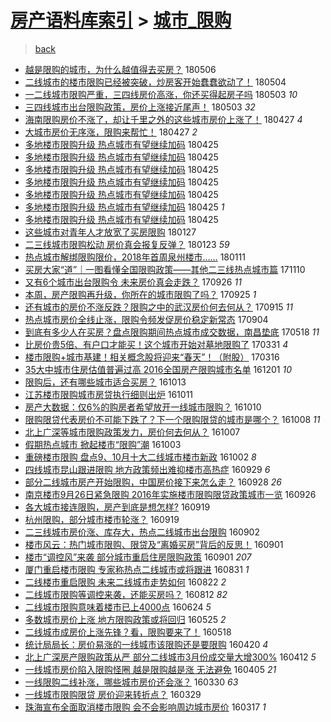 [房产语料库索引](../../README.md)  > [城市_限购](城市_限购.md)
====
> [back](../README.md)

- [越是限购的城市，为什么越值得去买房？](http://jkwz.applinzi.com/ittc/7099991356544123920.html#%E8%B6%8A%E6%98%AF%E9%99%90%E8%B4%AD%E7%9A%84%E5%9F%8E%E5%B8%82%EF%BC%8C%E4%B8%BA%E4%BB%80%E4%B9%88%E8%B6%8A%E5%80%BC%E5%BE%97%E5%8E%BB%E4%B9%B0%E6%88%BF%EF%BC%9F) 180506  
- [二线城市的楼市限购已经被突破，炒房客开始蠢蠢欲动了！](http://jkwz.applinzi.com/ittc/7099327477128365063.html#%E4%BA%8C%E7%BA%BF%E5%9F%8E%E5%B8%82%E7%9A%84%E6%A5%BC%E5%B8%82%E9%99%90%E8%B4%AD%E5%B7%B2%E7%BB%8F%E8%A2%AB%E7%AA%81%E7%A0%B4%EF%BC%8C%E7%82%92%E6%88%BF%E5%AE%A2%E5%BC%80%E5%A7%8B%E8%A0%A2%E8%A0%A2%E6%AC%B2%E5%8A%A8%E4%BA%86%EF%BC%81) 180504  
- [一二线城市限购严重，三四线房价高涨，你还买得起房子吗](http://jkwz.applinzi.com/ittc/7098852942914520080.html#%E4%B8%80%E4%BA%8C%E7%BA%BF%E5%9F%8E%E5%B8%82%E9%99%90%E8%B4%AD%E4%B8%A5%E9%87%8D%EF%BC%8C%E4%B8%89%E5%9B%9B%E7%BA%BF%E6%88%BF%E4%BB%B7%E9%AB%98%E6%B6%A8%EF%BC%8C%E4%BD%A0%E8%BF%98%E4%B9%B0%E5%BE%97%E8%B5%B7%E6%88%BF%E5%AD%90%E5%90%97) 180503 *10* 
- [三四线城市出台限购政策，房价上涨接近尾声！](http://jkwz.applinzi.com/ittc/7098755631718859787.html#%E4%B8%89%E5%9B%9B%E7%BA%BF%E5%9F%8E%E5%B8%82%E5%87%BA%E5%8F%B0%E9%99%90%E8%B4%AD%E6%94%BF%E7%AD%96%EF%BC%8C%E6%88%BF%E4%BB%B7%E4%B8%8A%E6%B6%A8%E6%8E%A5%E8%BF%91%E5%B0%BE%E5%A3%B0%EF%BC%81) 180503 *32* 
- [海南限购房价不涨了，却让千里之外的这些城市房价上涨了！](http://jkwz.applinzi.com/ittc/7096733109414528016.html#%E6%B5%B7%E5%8D%97%E9%99%90%E8%B4%AD%E6%88%BF%E4%BB%B7%E4%B8%8D%E6%B6%A8%E4%BA%86%EF%BC%8C%E5%8D%B4%E8%AE%A9%E5%8D%83%E9%87%8C%E4%B9%8B%E5%A4%96%E7%9A%84%E8%BF%99%E4%BA%9B%E5%9F%8E%E5%B8%82%E6%88%BF%E4%BB%B7%E4%B8%8A%E6%B6%A8%E4%BA%86%EF%BC%81) 180427 *4* 
- [大城市房价无序涨，限购来帮忙！](http://jkwz.applinzi.com/ittc/7096624511422301200.html#%E5%A4%A7%E5%9F%8E%E5%B8%82%E6%88%BF%E4%BB%B7%E6%97%A0%E5%BA%8F%E6%B6%A8%EF%BC%8C%E9%99%90%E8%B4%AD%E6%9D%A5%E5%B8%AE%E5%BF%99%EF%BC%81) 180427 *2* 
- [多地楼市限购升级 热点城市有望继续加码](http://jkwz.applinzi.com/ittc/7095850366824612880.html#%E5%A4%9A%E5%9C%B0%E6%A5%BC%E5%B8%82%E9%99%90%E8%B4%AD%E5%8D%87%E7%BA%A7+%E7%83%AD%E7%82%B9%E5%9F%8E%E5%B8%82%E6%9C%89%E6%9C%9B%E7%BB%A7%E7%BB%AD%E5%8A%A0%E7%A0%81) 180425  
- [多地楼市限购升级 热点城市有望继续加码](http://jkwz.applinzi.com/ittc/7095839056544138247.html#%E5%A4%9A%E5%9C%B0%E6%A5%BC%E5%B8%82%E9%99%90%E8%B4%AD%E5%8D%87%E7%BA%A7+%E7%83%AD%E7%82%B9%E5%9F%8E%E5%B8%82%E6%9C%89%E6%9C%9B%E7%BB%A7%E7%BB%AD%E5%8A%A0%E7%A0%81) 180425  
- [多地楼市限购升级 热点城市有望继续加码](http://jkwz.applinzi.com/ittc/7095838977406010385.html#%E5%A4%9A%E5%9C%B0%E6%A5%BC%E5%B8%82%E9%99%90%E8%B4%AD%E5%8D%87%E7%BA%A7+%E7%83%AD%E7%82%B9%E5%9F%8E%E5%B8%82%E6%9C%89%E6%9C%9B%E7%BB%A7%E7%BB%AD%E5%8A%A0%E7%A0%81) 180425  
- [多地楼市限购升级 热点城市有望继续加码](http://jkwz.applinzi.com/ittc/7095838178298823691.html#%E5%A4%9A%E5%9C%B0%E6%A5%BC%E5%B8%82%E9%99%90%E8%B4%AD%E5%8D%87%E7%BA%A7+%E7%83%AD%E7%82%B9%E5%9F%8E%E5%B8%82%E6%9C%89%E6%9C%9B%E7%BB%A7%E7%BB%AD%E5%8A%A0%E7%A0%81) 180425  
- [多地楼市限购升级 热点城市有望继续加码](http://jkwz.applinzi.com/ittc/7095834748180235274.html#%E5%A4%9A%E5%9C%B0%E6%A5%BC%E5%B8%82%E9%99%90%E8%B4%AD%E5%8D%87%E7%BA%A7+%E7%83%AD%E7%82%B9%E5%9F%8E%E5%B8%82%E6%9C%89%E6%9C%9B%E7%BB%A7%E7%BB%AD%E5%8A%A0%E7%A0%81) 180425  
- [多地楼市限购升级 热点城市有望继续加码](http://jkwz.applinzi.com/ittc/7095833367830594576.html#%E5%A4%9A%E5%9C%B0%E6%A5%BC%E5%B8%82%E9%99%90%E8%B4%AD%E5%8D%87%E7%BA%A7+%E7%83%AD%E7%82%B9%E5%9F%8E%E5%B8%82%E6%9C%89%E6%9C%9B%E7%BB%A7%E7%BB%AD%E5%8A%A0%E7%A0%81) 180425 *1* 
- [多地楼市限购升级 热点城市有望继续加码](http://jkwz.applinzi.com/ittc/7095821081955009542.html#%E5%A4%9A%E5%9C%B0%E6%A5%BC%E5%B8%82%E9%99%90%E8%B4%AD%E5%8D%87%E7%BA%A7+%E7%83%AD%E7%82%B9%E5%9F%8E%E5%B8%82%E6%9C%89%E6%9C%9B%E7%BB%A7%E7%BB%AD%E5%8A%A0%E7%A0%81) 180425  
- [这些城市对青年人才放宽了买房限购](http://jkwz.applinzi.com/ittc/7063189832673526790.html#%E8%BF%99%E4%BA%9B%E5%9F%8E%E5%B8%82%E5%AF%B9%E9%9D%92%E5%B9%B4%E4%BA%BA%E6%89%8D%E6%94%BE%E5%AE%BD%E4%BA%86%E4%B9%B0%E6%88%BF%E9%99%90%E8%B4%AD) 180127  
- [二三线城市限购松动 房价真会报复反弹？](http://jkwz.applinzi.com/ittc/7061803514257212423.html#%E4%BA%8C%E4%B8%89%E7%BA%BF%E5%9F%8E%E5%B8%82%E9%99%90%E8%B4%AD%E6%9D%BE%E5%8A%A8+%E6%88%BF%E4%BB%B7%E7%9C%9F%E4%BC%9A%E6%8A%A5%E5%A4%8D%E5%8F%8D%E5%BC%B9%EF%BC%9F) 180123 *59* 
- [热点城市解绑限购限价，2018年首周泉州楼市……](http://jkwz.applinzi.com/ittc/7057384510969086982.html#%E7%83%AD%E7%82%B9%E5%9F%8E%E5%B8%82%E8%A7%A3%E7%BB%91%E9%99%90%E8%B4%AD%E9%99%90%E4%BB%B7%EF%BC%8C2018%E5%B9%B4%E9%A6%96%E5%91%A8%E6%B3%89%E5%B7%9E%E6%A5%BC%E5%B8%82%E2%80%A6%E2%80%A6) 180111  
- [买房大家“道”｜一图看懂全国限购政策——其他二三线热点城市篇](http://jkwz.applinzi.com/ittc/7034316475748320273.html#%E4%B9%B0%E6%88%BF%E5%A4%A7%E5%AE%B6%E2%80%9C%E9%81%93%E2%80%9D%EF%BD%9C%E4%B8%80%E5%9B%BE%E7%9C%8B%E6%87%82%E5%85%A8%E5%9B%BD%E9%99%90%E8%B4%AD%E6%94%BF%E7%AD%96%E2%80%94%E2%80%94%E5%85%B6%E4%BB%96%E4%BA%8C%E4%B8%89%E7%BA%BF%E7%83%AD%E7%82%B9%E5%9F%8E%E5%B8%82%E7%AF%87) 171110  
- [又有6个城市出台限购令 未来房价真会走跌？](http://jkwz.applinzi.com/ittc/7017759472808887313.html#%E5%8F%88%E6%9C%896%E4%B8%AA%E5%9F%8E%E5%B8%82%E5%87%BA%E5%8F%B0%E9%99%90%E8%B4%AD%E4%BB%A4+%E6%9C%AA%E6%9D%A5%E6%88%BF%E4%BB%B7%E7%9C%9F%E4%BC%9A%E8%B5%B0%E8%B7%8C%EF%BC%9F) 170926 *11* 
- [本周，房产限购再升级，你所在的城市限购了吗？](http://jkwz.applinzi.com/ittc/7017251019728356369.html#%E6%9C%AC%E5%91%A8%EF%BC%8C%E6%88%BF%E4%BA%A7%E9%99%90%E8%B4%AD%E5%86%8D%E5%8D%87%E7%BA%A7%EF%BC%8C%E4%BD%A0%E6%89%80%E5%9C%A8%E7%9A%84%E5%9F%8E%E5%B8%82%E9%99%90%E8%B4%AD%E4%BA%86%E5%90%97%EF%BC%9F) 170925 *1* 
- [还有城市的房价不涨反跌？限购之中的武汉房价何去何从？](http://jkwz.applinzi.com/ittc/7012479969807303696.html#%E8%BF%98%E6%9C%89%E5%9F%8E%E5%B8%82%E7%9A%84%E6%88%BF%E4%BB%B7%E4%B8%8D%E6%B6%A8%E5%8F%8D%E8%B7%8C%EF%BC%9F%E9%99%90%E8%B4%AD%E4%B9%8B%E4%B8%AD%E7%9A%84%E6%AD%A6%E6%B1%89%E6%88%BF%E4%BB%B7%E4%BD%95%E5%8E%BB%E4%BD%95%E4%BB%8E%EF%BC%9F) 170915 *11* 
- [热点城市房价全线止涨，限购令频发促房价稳定新常态](http://jkwz.applinzi.com/ittc/7009453970412798992.html#%E7%83%AD%E7%82%B9%E5%9F%8E%E5%B8%82%E6%88%BF%E4%BB%B7%E5%85%A8%E7%BA%BF%E6%AD%A2%E6%B6%A8%EF%BC%8C%E9%99%90%E8%B4%AD%E4%BB%A4%E9%A2%91%E5%8F%91%E4%BF%83%E6%88%BF%E4%BB%B7%E7%A8%B3%E5%AE%9A%E6%96%B0%E5%B8%B8%E6%80%81) 170904  
- [到底有多少人在买房？盘点限购期间热点城市成交数据，南昌垫底](http://jkwz.applinzi.com/ittc/6968941076667696132.html#%E5%88%B0%E5%BA%95%E6%9C%89%E5%A4%9A%E5%B0%91%E4%BA%BA%E5%9C%A8%E4%B9%B0%E6%88%BF%EF%BC%9F%E7%9B%98%E7%82%B9%E9%99%90%E8%B4%AD%E6%9C%9F%E9%97%B4%E7%83%AD%E7%82%B9%E5%9F%8E%E5%B8%82%E6%88%90%E4%BA%A4%E6%95%B0%E6%8D%AE%EF%BC%8C%E5%8D%97%E6%98%8C%E5%9E%AB%E5%BA%95) 170518 *11* 
- [比房价贵5倍、有户口才能买！这个城市开始对墓地限购了](http://jkwz.applinzi.com/ittc/6951238109214802949.html#%E6%AF%94%E6%88%BF%E4%BB%B7%E8%B4%B55%E5%80%8D%E3%80%81%E6%9C%89%E6%88%B7%E5%8F%A3%E6%89%8D%E8%83%BD%E4%B9%B0%EF%BC%81%E8%BF%99%E4%B8%AA%E5%9F%8E%E5%B8%82%E5%BC%80%E5%A7%8B%E5%AF%B9%E5%A2%93%E5%9C%B0%E9%99%90%E8%B4%AD%E4%BA%86) 170331 *4* 
- [楼市限购+城市基建！相关概念股将迎来“春天”！（附股）](http://jkwz.applinzi.com/ittc/6945689595390985221.html#%E6%A5%BC%E5%B8%82%E9%99%90%E8%B4%AD%2B%E5%9F%8E%E5%B8%82%E5%9F%BA%E5%BB%BA%EF%BC%81%E7%9B%B8%E5%85%B3%E6%A6%82%E5%BF%B5%E8%82%A1%E5%B0%86%E8%BF%8E%E6%9D%A5%E2%80%9C%E6%98%A5%E5%A4%A9%E2%80%9D%EF%BC%81%EF%BC%88%E9%99%84%E8%82%A1%EF%BC%89) 170316  
- [35大中城市住房估值普遍过高 2016全国房产限购城市名单](http://jkwz.applinzi.com/ittc/6906594183942243332.html#35%E5%A4%A7%E4%B8%AD%E5%9F%8E%E5%B8%82%E4%BD%8F%E6%88%BF%E4%BC%B0%E5%80%BC%E6%99%AE%E9%81%8D%E8%BF%87%E9%AB%98+2016%E5%85%A8%E5%9B%BD%E6%88%BF%E4%BA%A7%E9%99%90%E8%B4%AD%E5%9F%8E%E5%B8%82%E5%90%8D%E5%8D%95) 161201 *10* 
- [限购后，还有哪些城市适合买房？](http://jkwz.applinzi.com/ittc/6888491115195401220.html#%E9%99%90%E8%B4%AD%E5%90%8E%EF%BC%8C%E8%BF%98%E6%9C%89%E5%93%AA%E4%BA%9B%E5%9F%8E%E5%B8%82%E9%80%82%E5%90%88%E4%B9%B0%E6%88%BF%EF%BC%9F) 161013  
- [江苏楼市限购城市房贷执行细则出炉](http://jkwz.applinzi.com/ittc/6887669793414448133.html#%E6%B1%9F%E8%8B%8F%E6%A5%BC%E5%B8%82%E9%99%90%E8%B4%AD%E5%9F%8E%E5%B8%82%E6%88%BF%E8%B4%B7%E6%89%A7%E8%A1%8C%E7%BB%86%E5%88%99%E5%87%BA%E7%82%89) 161011  
- [房产大数据：仅6%的购房者希望放开一线城市限购？](http://jkwz.applinzi.com/ittc/6887383069517939717.html#%E6%88%BF%E4%BA%A7%E5%A4%A7%E6%95%B0%E6%8D%AE%EF%BC%9A%E4%BB%856%25%E7%9A%84%E8%B4%AD%E6%88%BF%E8%80%85%E5%B8%8C%E6%9C%9B%E6%94%BE%E5%BC%80%E4%B8%80%E7%BA%BF%E5%9F%8E%E5%B8%82%E9%99%90%E8%B4%AD%EF%BC%9F) 161010  
- [限购限贷代表房价不可能下跌了？下一个限购限贷的城市是哪个？](http://jkwz.applinzi.com/ittc/6886574880669041669.html#%E9%99%90%E8%B4%AD%E9%99%90%E8%B4%B7%E4%BB%A3%E8%A1%A8%E6%88%BF%E4%BB%B7%E4%B8%8D%E5%8F%AF%E8%83%BD%E4%B8%8B%E8%B7%8C%E4%BA%86%EF%BC%9F%E4%B8%8B%E4%B8%80%E4%B8%AA%E9%99%90%E8%B4%AD%E9%99%90%E8%B4%B7%E7%9A%84%E5%9F%8E%E5%B8%82%E6%98%AF%E5%93%AA%E4%B8%AA%EF%BC%9F) 161008 *11* 
- [北上广深等城市限购政策发力，房价何去何从？](http://jkwz.applinzi.com/ittc/6886060406891611141.html#%E5%8C%97%E4%B8%8A%E5%B9%BF%E6%B7%B1%E7%AD%89%E5%9F%8E%E5%B8%82%E9%99%90%E8%B4%AD%E6%94%BF%E7%AD%96%E5%8F%91%E5%8A%9B%EF%BC%8C%E6%88%BF%E4%BB%B7%E4%BD%95%E5%8E%BB%E4%BD%95%E4%BB%8E%EF%BC%9F) 161007  
- [假期热点城市 掀起楼市“限购”潮](http://jkwz.applinzi.com/ittc/6884557320230536197.html#%E5%81%87%E6%9C%9F%E7%83%AD%E7%82%B9%E5%9F%8E%E5%B8%82+%E6%8E%80%E8%B5%B7%E6%A5%BC%E5%B8%82%E2%80%9C%E9%99%90%E8%B4%AD%E2%80%9D%E6%BD%AE) 161003  
- [重磅楼市限购 盘点9、10月十大二线城市楼市新政](http://jkwz.applinzi.com/ittc/6884321766297568261.html#%E9%87%8D%E7%A3%85%E6%A5%BC%E5%B8%82%E9%99%90%E8%B4%AD+%E7%9B%98%E7%82%B99%E3%80%8110%E6%9C%88%E5%8D%81%E5%A4%A7%E4%BA%8C%E7%BA%BF%E5%9F%8E%E5%B8%82%E6%A5%BC%E5%B8%82%E6%96%B0%E6%94%BF) 161002 *8* 
- [四线城市昆山跟进限购 地方政策频出难抑楼市高热症](http://jkwz.applinzi.com/ittc/6883251226862420996.html#%E5%9B%9B%E7%BA%BF%E5%9F%8E%E5%B8%82%E6%98%86%E5%B1%B1%E8%B7%9F%E8%BF%9B%E9%99%90%E8%B4%AD+%E5%9C%B0%E6%96%B9%E6%94%BF%E7%AD%96%E9%A2%91%E5%87%BA%E9%9A%BE%E6%8A%91%E6%A5%BC%E5%B8%82%E9%AB%98%E7%83%AD%E7%97%87) 160929 *6* 
- [部分二线城市房产开始限购，中国房价接下来怎么走？](http://jkwz.applinzi.com/ittc/6882916447675745284.html#%E9%83%A8%E5%88%86%E4%BA%8C%E7%BA%BF%E5%9F%8E%E5%B8%82%E6%88%BF%E4%BA%A7%E5%BC%80%E5%A7%8B%E9%99%90%E8%B4%AD%EF%BC%8C%E4%B8%AD%E5%9B%BD%E6%88%BF%E4%BB%B7%E6%8E%A5%E4%B8%8B%E6%9D%A5%E6%80%8E%E4%B9%88%E8%B5%B0%EF%BC%9F) 160928 *26* 
- [南京楼市9月26日紧急限购 2016年实施楼市限购限贷政策城市一览](http://jkwz.applinzi.com/ittc/6882284577497809924.html#%E5%8D%97%E4%BA%AC%E6%A5%BC%E5%B8%829%E6%9C%8826%E6%97%A5%E7%B4%A7%E6%80%A5%E9%99%90%E8%B4%AD+2016%E5%B9%B4%E5%AE%9E%E6%96%BD%E6%A5%BC%E5%B8%82%E9%99%90%E8%B4%AD%E9%99%90%E8%B4%B7%E6%94%BF%E7%AD%96%E5%9F%8E%E5%B8%82%E4%B8%80%E8%A7%88) 160926  
- [各大城市接连限购，房产到底是想怎样?](http://jkwz.applinzi.com/ittc/6879667712309068805.html#%E5%90%84%E5%A4%A7%E5%9F%8E%E5%B8%82%E6%8E%A5%E8%BF%9E%E9%99%90%E8%B4%AD%EF%BC%8C%E6%88%BF%E4%BA%A7%E5%88%B0%E5%BA%95%E6%98%AF%E6%83%B3%E6%80%8E%E6%A0%B7%3F) 160919  
- [杭州限购，部分城市楼市轮涨？](http://jkwz.applinzi.com/ittc/6879452031865062404.html#%E6%9D%AD%E5%B7%9E%E9%99%90%E8%B4%AD%EF%BC%8C%E9%83%A8%E5%88%86%E5%9F%8E%E5%B8%82%E6%A5%BC%E5%B8%82%E8%BD%AE%E6%B6%A8%EF%BC%9F) 160919  
- [二三线城市房价涨、库存大，热点二线城市出台限购](http://jkwz.applinzi.com/ittc/6873279556869424132.html#%E4%BA%8C%E4%B8%89%E7%BA%BF%E5%9F%8E%E5%B8%82%E6%88%BF%E4%BB%B7%E6%B6%A8%E3%80%81%E5%BA%93%E5%AD%98%E5%A4%A7%EF%BC%8C%E7%83%AD%E7%82%B9%E4%BA%8C%E7%BA%BF%E5%9F%8E%E5%B8%82%E5%87%BA%E5%8F%B0%E9%99%90%E8%B4%AD) 160902  
- [楼市风云：热门城市限购、限贷及“离婚买房”背后的反思！](http://jkwz.applinzi.com/ittc/6872906057000682501.html#%E6%A5%BC%E5%B8%82%E9%A3%8E%E4%BA%91%EF%BC%9A%E7%83%AD%E9%97%A8%E5%9F%8E%E5%B8%82%E9%99%90%E8%B4%AD%E3%80%81%E9%99%90%E8%B4%B7%E5%8F%8A%E2%80%9C%E7%A6%BB%E5%A9%9A%E4%B9%B0%E6%88%BF%E2%80%9D%E8%83%8C%E5%90%8E%E7%9A%84%E5%8F%8D%E6%80%9D%EF%BC%81) 160901  
- [楼市“调控风”来袭 部分城市重启住房限购政策](http://jkwz.applinzi.com/ittc/6872888626106598404.html#%E6%A5%BC%E5%B8%82%E2%80%9C%E8%B0%83%E6%8E%A7%E9%A3%8E%E2%80%9D%E6%9D%A5%E8%A2%AD+%E9%83%A8%E5%88%86%E5%9F%8E%E5%B8%82%E9%87%8D%E5%90%AF%E4%BD%8F%E6%88%BF%E9%99%90%E8%B4%AD%E6%94%BF%E7%AD%96) 160901 *207* 
- [厦门重启楼市限购 专家称热点二线城市或将跟进](http://jkwz.applinzi.com/ittc/6872632657296491524.html#%E5%8E%A6%E9%97%A8%E9%87%8D%E5%90%AF%E6%A5%BC%E5%B8%82%E9%99%90%E8%B4%AD+%E4%B8%93%E5%AE%B6%E7%A7%B0%E7%83%AD%E7%82%B9%E4%BA%8C%E7%BA%BF%E5%9F%8E%E5%B8%82%E6%88%96%E5%B0%86%E8%B7%9F%E8%BF%9B) 160831 *1* 
- [二线楼市重启限购 未来二线城市走势如何](http://jkwz.applinzi.com/ittc/6869128865703789573.html#%E4%BA%8C%E7%BA%BF%E6%A5%BC%E5%B8%82%E9%87%8D%E5%90%AF%E9%99%90%E8%B4%AD+%E6%9C%AA%E6%9D%A5%E4%BA%8C%E7%BA%BF%E5%9F%8E%E5%B8%82%E8%B5%B0%E5%8A%BF%E5%A6%82%E4%BD%95) 160822 *2* 
- [二线城市限购等调控来袭，还能买房吗？](http://jkwz.applinzi.com/ittc/6865423892100940804.html#%E4%BA%8C%E7%BA%BF%E5%9F%8E%E5%B8%82%E9%99%90%E8%B4%AD%E7%AD%89%E8%B0%83%E6%8E%A7%E6%9D%A5%E8%A2%AD%EF%BC%8C%E8%BF%98%E8%83%BD%E4%B9%B0%E6%88%BF%E5%90%97%EF%BC%9F) 160812 *82* 
- [二线城市限购意味着楼市已上4000点](http://jkwz.applinzi.com/ittc/6847190221934052357.html#%E4%BA%8C%E7%BA%BF%E5%9F%8E%E5%B8%82%E9%99%90%E8%B4%AD%E6%84%8F%E5%91%B3%E7%9D%80%E6%A5%BC%E5%B8%82%E5%B7%B2%E4%B8%8A4000%E7%82%B9) 160624 *5* 
- [多数城市房价上涨 地方限购政策或将回归](http://jkwz.applinzi.com/ittc/6836169755928822788.html#%E5%A4%9A%E6%95%B0%E5%9F%8E%E5%B8%82%E6%88%BF%E4%BB%B7%E4%B8%8A%E6%B6%A8+%E5%9C%B0%E6%96%B9%E9%99%90%E8%B4%AD%E6%94%BF%E7%AD%96%E6%88%96%E5%B0%86%E5%9B%9E%E5%BD%92) 160525 *2* 
- [二线城市成房价上涨先锋？看，限购要来了！](http://jkwz.applinzi.com/ittc/6833625309509059589.html#%E4%BA%8C%E7%BA%BF%E5%9F%8E%E5%B8%82%E6%88%90%E6%88%BF%E4%BB%B7%E4%B8%8A%E6%B6%A8%E5%85%88%E9%94%8B%EF%BC%9F%E7%9C%8B%EF%BC%8C%E9%99%90%E8%B4%AD%E8%A6%81%E6%9D%A5%E4%BA%86%EF%BC%81) 160518  
- [统计局局长：房价易涨的一线城市该限购还是要限购](http://jkwz.applinzi.com/ittc/6823097320090371077.html#%E7%BB%9F%E8%AE%A1%E5%B1%80%E5%B1%80%E9%95%BF%EF%BC%9A%E6%88%BF%E4%BB%B7%E6%98%93%E6%B6%A8%E7%9A%84%E4%B8%80%E7%BA%BF%E5%9F%8E%E5%B8%82%E8%AF%A5%E9%99%90%E8%B4%AD%E8%BF%98%E6%98%AF%E8%A6%81%E9%99%90%E8%B4%AD) 160420 *4* 
- [北上广深房产限购政策从严 部分二线城市3月份成交量大增300%](http://jkwz.applinzi.com/ittc/6820150060977226756.html#%E5%8C%97%E4%B8%8A%E5%B9%BF%E6%B7%B1%E6%88%BF%E4%BA%A7%E9%99%90%E8%B4%AD%E6%94%BF%E7%AD%96%E4%BB%8E%E4%B8%A5+%E9%83%A8%E5%88%86%E4%BA%8C%E7%BA%BF%E5%9F%8E%E5%B8%823%E6%9C%88%E4%BB%BD%E6%88%90%E4%BA%A4%E9%87%8F%E5%A4%A7%E5%A2%9E300%25) 160412 *5* 
- [一线城市房价陷入限购怪圈 越是限购越是涨 无法避免](http://jkwz.applinzi.com/ittc/6817139807213847556.html#%E4%B8%80%E7%BA%BF%E5%9F%8E%E5%B8%82%E6%88%BF%E4%BB%B7%E9%99%B7%E5%85%A5%E9%99%90%E8%B4%AD%E6%80%AA%E5%9C%88+%E8%B6%8A%E6%98%AF%E9%99%90%E8%B4%AD%E8%B6%8A%E6%98%AF%E6%B6%A8+%E6%97%A0%E6%B3%95%E9%81%BF%E5%85%8D) 160405 *21* 
- [一线限购二线补涨，哪些城市房价还会涨？](http://jkwz.applinzi.com/ittc/6815494029055624196.html#%E4%B8%80%E7%BA%BF%E9%99%90%E8%B4%AD%E4%BA%8C%E7%BA%BF%E8%A1%A5%E6%B6%A8%EF%BC%8C%E5%93%AA%E4%BA%9B%E5%9F%8E%E5%B8%82%E6%88%BF%E4%BB%B7%E8%BF%98%E4%BC%9A%E6%B6%A8%EF%BC%9F) 160330 *63* 
- [一线城市限购限贷 房价迎来转折点？](http://jkwz.applinzi.com/ittc/6814979917003359236.html#%E4%B8%80%E7%BA%BF%E5%9F%8E%E5%B8%82%E9%99%90%E8%B4%AD%E9%99%90%E8%B4%B7+%E6%88%BF%E4%BB%B7%E8%BF%8E%E6%9D%A5%E8%BD%AC%E6%8A%98%E7%82%B9%EF%BC%9F) 160329  
- [珠海宣布全面取消楼市限购 会不会影响周边城市房价](http://jkwz.applinzi.com/ittc/6810481416903066629.html#%E7%8F%A0%E6%B5%B7%E5%AE%A3%E5%B8%83%E5%85%A8%E9%9D%A2%E5%8F%96%E6%B6%88%E6%A5%BC%E5%B8%82%E9%99%90%E8%B4%AD+%E4%BC%9A%E4%B8%8D%E4%BC%9A%E5%BD%B1%E5%93%8D%E5%91%A8%E8%BE%B9%E5%9F%8E%E5%B8%82%E6%88%BF%E4%BB%B7) 160317 *1* 
